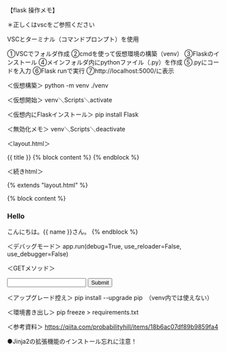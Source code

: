 【flask 操作メモ】

＊正しくはvscをご参照ください

VSCとターミナル（コマンドプロンプト）を使用

①VSCでフォルダ作成
②cmdを使って仮想環境の構築（venv）
③Flaskのインストール
④メインフォルダ内にpythonファイル（.py）を作成
⑤.pyにコードを入力
⑥Flask runで実行
⑦http://localhost:5000/に表示


＜仮想構築＞
python -m venv ./venv

＜仮想開始＞
venv＼Scripts＼activate

＜仮想内にFlaskインストール＞
pip install Flask

＜無効化メモ＞
venv＼Scripts＼deactivate　

＜layout.html＞
<!DOCTYPE html>
<html>
<head>
    <titile>{{ title }}</titile>
</head>
<body>
    {% block content %}
    <!-- main-->
    {% endblock %}
</body>
</html>

＜続きhtml＞
<!-- layout.htmlをテンプレートに拡張する-->
{% extends "layout.html" %}
<!-- block content ~ endblock-の範囲がテンプレートの同宣言範囲に差し込まれる -->
{% block content %}
<h3>Hello</h3>
こんにちは。{{ name }}さん。
{% endblock %}

＜デバッグモード＞
app.run(debug=True, use_reloader=False, use_debugger=False) 

＜GETメソッド＞
<form action="/calc" method="GET">
    <input type="hidden" Number="part" value="bass">
    <input type="text" Number="members[number]">
    <input type="submit"> 
  </form>
</body>


＜アップグレード控え＞
pip install --upgrade pip　（venv内では使えない）

＜環境書き出し＞
pip freeze > requirements.txt


＜参考資料＞
https://qiita.com/probabilityhill/items/18b6ac07df89b9859fa4


●Jinja2の拡張機能のインストール忘れに注意！

